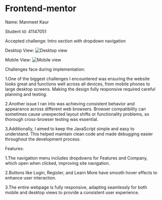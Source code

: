 # Frontend-mentor

Name: Manmeet Kaur

Student Id: 41147051

Accepted challenge: Intro section with dropdown navigation

Desktop View:
![Desktop view](https://github.com/user-attachments/assets/9d4cfec7-2870-482b-8a71-9a6fd14bc9d9)

Mobile View:
![Mobile view](https://github.com/user-attachments/assets/8f373055-dbe7-42bd-b71d-cb46903aa7e6)


Challenges face during implementation:

1.One of the biggest challenges I encountered was ensuring the website looks great and functions well across all devices, from mobile phones to large desktop screens. Making the design fully responsive required careful planning and testing.

2.Another issue I ran into was achieving consistent behavior and appearance across different web browsers. Browser compatibility can sometimes cause unexpected layout shifts or functionality problems, so thorough cross-browser testing was essential.

3.Additionally, I aimed to keep the JavaScript simple and easy to understand. This helped maintain clean code and made debugging easier throughout the development process.

Features:

1.The navigation menu includes dropdowns for Features and Company, which open when clicked, improving site navigation.

2.Buttons like Login, Register, and Learn More have smooth hover effects to enhance user interaction.

3.The entire webpage is fully responsive, adapting seamlessly for both mobile and desktop views to provide a consistent user experience.
